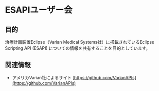 # ESAPIユーザー会

## 目的

治療計画装置Eclipse（Varian Medical Systems社）に搭載されているEclipse Scripting API (ESAPI) についての情報を共有することを目的としています。

## 関連情報

- アメリカVarian社によるサイト
  [https://github.com/VarianAPIs](https://github.com/VarianAPIs)